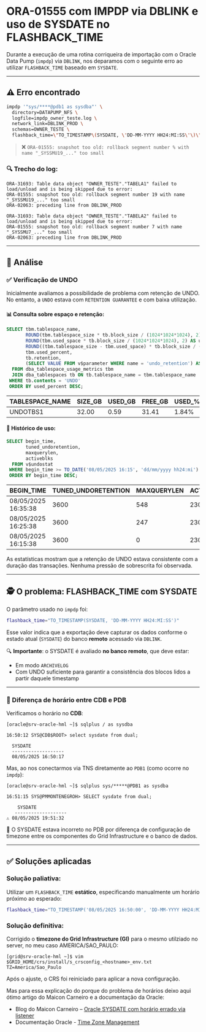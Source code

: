 # ORA-01555 com IMPDP via DBLINK e uso de SYSDATE no FLASHBACK\_TIME

Durante a execução de uma rotina corriqueira de importação com o Oracle Data Pump (`impdp`) via `DBLINK`, nos deparamos com o seguinte erro ao utilizar `FLASHBACK_TIME` baseado em `SYSDATE`.

---

## ⚠️ Erro encontrado

```bash
impdp '"sys/****@pdb1 as sysdba"' \
  directory=DATAPUMP_NFS \
  logfile=impdp_owner_teste.log \
  network_link=DBLINK_PROD \
  schemas=OWNER_TESTE \
  flashback_time=\"TO_TIMESTAMP\(SYSDATE, \'DD-MM-YYYY HH24:MI:SS\'\)\"
```

> ❌ `ORA-01555: snapshot too old: rollback segment number % with name "_SYSSMU19_..." too small`

### 🔍 Trecho do log:

```text
ORA-31693: Table data object "OWNER_TESTE"."TABELA1" failed to load/unload and is being skipped due to error:
ORA-01555: snapshot too old: rollback segment number 19 with name "_SYSSMU19_..." too small
ORA-02063: preceding line from DBLINK_PROD

ORA-31693: Table data object "OWNER_TESTE"."TABELA2" failed to load/unload and is being skipped due to error:
ORA-01555: snapshot too old: rollback segment number 7 with name "_SYSSMU7_..." too small
ORA-02063: preceding line from DBLINK_PROD
```

---

## 🔎 Análise

### ✅ Verificação de UNDO

Inicialmente avaliamos a possibilidade de problema com retenção de UNDO. No entanto, a `UNDO` estava com `RETENTION GUARANTEE` e com baixa utilização.

#### 📊 Consulta sobre espaço e retenção:

```sql
SELECT tbm.tablespace_name,
       ROUND(tbm.tablespace_size * tb.block_size / (1024*1024*1024), 2) AS tablespace_size_gb,
       ROUND(tbm.used_space * tb.block_size / (1024*1024*1024), 2) AS used_size_gb,
       ROUND((tbm.tablespace_size - tbm.used_space) * tb.block_size / (1024*1024*1024), 2) AS free_size_gb,
       tbm.used_percent,
       tb.retention,
       (SELECT VALUE FROM v$parameter WHERE name = 'undo_retention') AS undo_retention
  FROM dba_tablespace_usage_metrics tbm
  JOIN dba_tablespaces tb ON tb.tablespace_name = tbm.tablespace_name
 WHERE tb.contents = 'UNDO'
 ORDER BY used_percent DESC;
```

| TABLESPACE\_NAME | SIZE\_GB | USED\_GB | FREE\_GB | USED\_% | RETENTION | UNDO\_RETENTION |
| ---------------- | -------- | -------- | -------- | ------- | --------- | --------------- |
| UNDOTBS1         | 32.00    | 0.59     | 31.41    | 1.84%   | GUARANTEE | 3600            |

#### 🧮 Histórico de uso:

```sql
SELECT begin_time,
       tuned_undoretention,
       maxquerylen,
       activeblks
  FROM v$undostat
 WHERE begin_time >= TO_DATE('08/05/2025 16:15', 'dd/mm/yyyy hh24:mi')
 ORDER BY begin_time DESC;
```

| BEGIN\_TIME         | TUNED\_UNDORETENTION | MAXQUERYLEN | ACTIVEBLKS |
| ------------------- | -------------------- | ----------- | ---------- |
| 08/05/2025 16:35:38 | 3600                 | 548         | 2304       |
| 08/05/2025 16:25:38 | 3600                 | 247         | 2304       |
| 08/05/2025 16:15:38 | 3600                 | 0           | 2304       |

As estatísticas mostram que a retenção de UNDO estava consistente com a duração das transações. Nenhuma pressão de sobrescrita foi observada.

---

## 🕵️ O problema: FLASHBACK\_TIME com SYSDATE

O parâmetro usado no `impdp` foi:

```bash
flashback_time="TO_TIMESTAMP(SYSDATE, 'DD-MM-YYYY HH24:MI:SS')"
```

Esse valor indica que a exportação deve capturar os dados conforme o estado atual (`SYSDATE`) do banco **remoto** acessado via `DBLINK`.

🔍 **Importante**: o SYSDATE é avaliado **no banco remoto**, que deve estar:

* Em modo `ARCHIVELOG`
* Com UNDO suficiente para garantir a consistência dos blocos lidos a partir daquele timestamp

---

### 📌 Diferença de horário entre CDB e PDB

Verificamos o horário no **CDB**:

```
[oracle@srv-oracle-hml ~]$ sqlplus / as sysdba

16:50:12 SYS@CDB$ROOT> select sysdate from dual;

  SYSDATE
  -------------------
  08/05/2025 16:50:17
```

Mas, ao nos conectarmos via TNS diretamente ao `PDB1` (como ocorre no `impdp`):

```
[oracle@srv-oracle-hml ~]$ sqlplus sys/*****@PDB1 as sysdba

16:51:15 SYS@PMMONTENEGROH> SELECT sysdate from dual;

    SYSDATE
   -------------------
⚠️ 08/05/2025 19:51:32
```

🚨 O SYSDATE estava incorreto no PDB por diferença de configuração de timezone entre os componentes do Grid Infrastructure e o banco de dados.

---

## ✅ Soluções aplicadas

### Solução paliativa:

Utilizar um `FLASHBACK_TIME` **estático**, especificando manualmente um horário próximo ao esperado:

```bash
flashback_time="TO_TIMESTAMP('08/05/2025 16:50:00', 'DD-MM-YYYY HH24:MI:SS')"
```

### Solução definitiva:

Corrigido o **timezone do Grid Infrastructure (GI)** para o mesmo utilziado no server, no meu caso AMERICA/SAO_PAULO:

```
[grid@srv-oracle-hml ~]$ vim $GRID_HOME/crs/install/s_crsconfig_<hostname>_env.txt
TZ=America/Sao_Paulo
```
Após o ajuste, o CRS foi reiniciado para aplicar a nova configuração. 


Mas para essa explicação do porque do problema de horários deixo aqui ótimo artigo do Maicon Carneiro e a documentação da Oracle:
* Blog do Maicon Carneiro – [Oracle SYSDATE com horário errado via listener](https://dibiei.blog/2021/06/03/oracle-sysdate-com-horario-errado-quando-conectando-via-listener-devido-ao-time-zone-do-grid-infrastructure/)
* Documentação Oracle - [Time Zone Management](https://docs.oracle.com/en/cloud/paas/base-database/time-zone/index.html#ChangeHostTimeZone)

